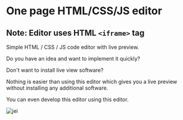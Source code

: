 # One page HTML/CSS/JS editor

## Note: Editor uses HTML ```<iframe>``` tag

Simple HTML / CSS / JS code editor with live preview.

Do you have an idea and want to implement it quickly?

Don't want to install live view software?

Nothing is easier than using this editor which gives you a live preview without installing any additional software.

You can even develop this editor using this editor.

![jei](https://user-images.githubusercontent.com/34957083/92574463-68bdd700-f287-11ea-9261-034f96d9a563.png)

